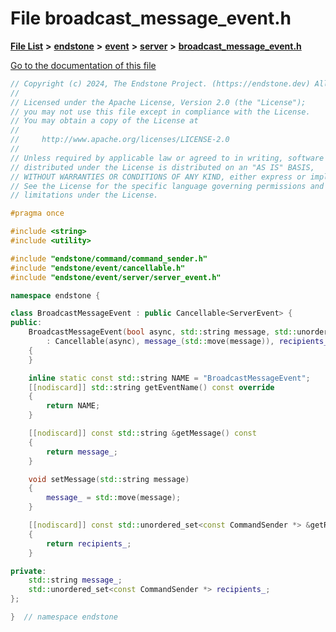 

# File broadcast\_message\_event.h

[**File List**](files.md) **>** [**endstone**](dir_6cf277b678674f97c7a2b6b3b2447b33.md) **>** [**event**](dir_f1d783c0ad83ee143d16e768ebca51c8.md) **>** [**server**](dir_77022909323d5ad872c4820a738a5429.md) **>** [**broadcast\_message\_event.h**](broadcast__message__event_8h.md)

[Go to the documentation of this file](broadcast__message__event_8h.md)


```C++
// Copyright (c) 2024, The Endstone Project. (https://endstone.dev) All Rights Reserved.
//
// Licensed under the Apache License, Version 2.0 (the "License");
// you may not use this file except in compliance with the License.
// You may obtain a copy of the License at
//
//     http://www.apache.org/licenses/LICENSE-2.0
//
// Unless required by applicable law or agreed to in writing, software
// distributed under the License is distributed on an "AS IS" BASIS,
// WITHOUT WARRANTIES OR CONDITIONS OF ANY KIND, either express or implied.
// See the License for the specific language governing permissions and
// limitations under the License.

#pragma once

#include <string>
#include <utility>

#include "endstone/command/command_sender.h"
#include "endstone/event/cancellable.h"
#include "endstone/event/server/server_event.h"

namespace endstone {

class BroadcastMessageEvent : public Cancellable<ServerEvent> {
public:
    BroadcastMessageEvent(bool async, std::string message, std::unordered_set<const CommandSender *> recipients)
        : Cancellable(async), message_(std::move(message)), recipients_(std::move(recipients))
    {
    }

    inline static const std::string NAME = "BroadcastMessageEvent";
    [[nodiscard]] std::string getEventName() const override
    {
        return NAME;
    }

    [[nodiscard]] const std::string &getMessage() const
    {
        return message_;
    }

    void setMessage(std::string message)
    {
        message_ = std::move(message);
    }

    [[nodiscard]] const std::unordered_set<const CommandSender *> &getRecipients() const
    {
        return recipients_;
    }

private:
    std::string message_;
    std::unordered_set<const CommandSender *> recipients_;
};

}  // namespace endstone
```


